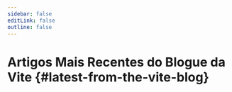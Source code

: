 ```yaml
---
sidebar: false
editLink: false
outline: false
---
```


<script setup>
import BlogIndex from './.vitepress/theme/components/BlogIndex.vue'
</script>

# Artigos Mais Recentes do Blogue da Vite {#latest-from-the-vite-blog}

<BlogIndex />
